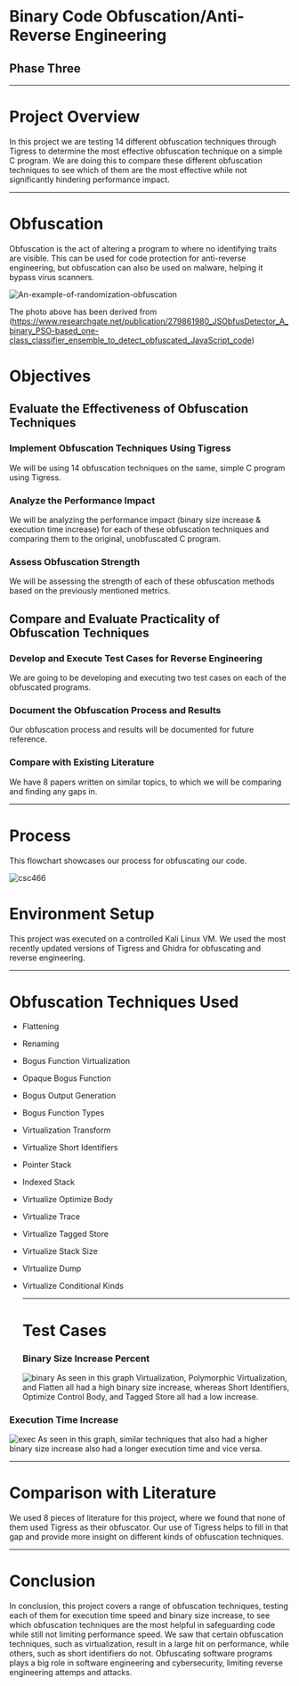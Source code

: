 # Binary Code Obfuscation/Anti-Reverse Engineering
## Phase Three

---

# Project Overview
In this project we are testing 14 different obfuscation techniques through Tigress to determine the most effective obfuscation technique on a simple C program. We are doing this to compare these different obfuscation techniques to see which of them are the most effective while not significantly hindering performance impact. 

---

# Obfuscation
Obfuscation is the act of altering a program to where no identifying traits are visible. This can be used for code protection for anti-reverse engineering, but obfuscation can also be used on malware, helping it bypass virus scanners.

![An-example-of-randomization-obfuscation](https://github.com/user-attachments/assets/3d145273-4505-4a07-9872-3d0456a1e87f)

The photo above has been derived from (https://www.researchgate.net/publication/279861980_JSObfusDetector_A_binary_PSO-based_one-class_classifier_ensemble_to_detect_obfuscated_JavaScript_code)


# Objectives
## Evaluate the Effectiveness of Obfuscation Techniques
### Implement Obfuscation Techniques Using Tigress​

We will be using 14 obfuscation techniques on the same, simple C program using Tigress. 



### Analyze the Performance Impact ​

We will be analyzing the performance impact (binary size increase & execution time increase) for each of these obfuscation techniques and comparing them to the original, unobfuscated C program. 

### Assess Obfuscation Strength 

We will be assessing the strength of each of these obfuscation methods based on the previously mentioned metrics. 

## Compare and Evaluate Practicality of Obfuscation Techniques ​

### Develop and Execute Test Cases for Reverse Engineering​

We are going to be developing and executing two test cases on each of the obfuscated programs.

### Document the Obfuscation Process and Results​

Our obfuscation process and results will be documented for future reference.

### Compare with Existing Literature ​

We have 8 papers written on similar topics, to which we will be comparing and finding any gaps in. 

---

# Process

This flowchart showcases our process for obfuscating our code. 

![csc466](https://github.com/user-attachments/assets/3c541cda-8b97-48ac-bb86-9203ca36700b)


# Environment Setup

This project was executed on a controlled Kali Linux VM. We used the most recently updated versions of Tigress and Ghidra for obfuscating and reverse engineering.

--- 

# Obfuscation Techniques Used

- Flattening
- Renaming
- Bogus Function Virtualization
- Opaque Bogus Function
- Bogus Output Generation
- Bogus Function Types
- Virtualization Transform
- Virtualize Short Identifiers
- Pointer Stack
- Indexed Stack
- Virtualize Optimize Body
- Virtualize Trace
- Virtualize Tagged Store
- Virtualize Stack Size
- VIrtualize Dump
- Virtualize Conditional Kinds

  ---

  # Test Cases
  ### Binary Size Increase Percent
  
  ![binary](https://github.com/user-attachments/assets/9bda582e-aca2-4570-b865-281bd2f2ea5f)
  As seen in this graph Virtualization, Polymorphic Virtualization, and Flatten all had a high binary size increase, whereas Short Identifiers, Optimize Control Body, and Tagged Store all had a low increase.

### Execution Time Increase

![exec](https://github.com/user-attachments/assets/fc5b7cb0-6187-464c-81be-42d62886267d)
  As seen in this graph, similar techniques that also had a higher binary size increase also had a longer execution time and vice versa.

---

# Comparison with Literature
We used 8 pieces of literature for this project, where we found that none of them used Tigress as their obfuscator. Our use of Tigress helps to fill in that gap and provide more insight on different kinds of obfuscation techniques. 

--- 

# Conclusion
In conclusion, this project covers a range of obfuscation techniques, testing each of them for execution time speed and binary size increase, to see which obfuscation techniques are the most helpful in safeguarding code while still not limiting performance speed. We saw that certain obfuscation techniques, such as virtualization, result in a large hit on performance, while others, such as short identifiers do not. Obfuscating software programs plays a big role in software engineering and cybersecurity, limiting reverse engineering attemps and attacks. 
